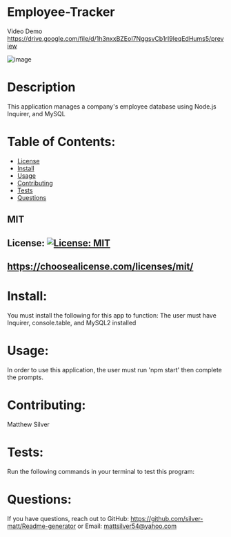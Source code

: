   # Employee-Tracker
 
Video Demo
https://drive.google.com/file/d/1h3nxxBZEoI7NggsvCb1rI9leqEdHums5/preview

![image](https://user-images.githubusercontent.com/99905729/173480834-90035f16-7875-4e12-8221-1b48ddbacca6.png)

  # Description 
  This application manages a company's employee database using Node.js Inquirer, and MySQL

  # Table of Contents:
  * [License](#License)
  * [Install](#Install)
  * [Usage](#Usage)
  * [Contributing](#Contributing)
  * [Tests](#Tests)
  * [Questions](#Questions)

  ## MIT
  ## License: [![License: MIT](https://img.shields.io/badge/License-MIT-yellow.svg)](https://opensource.org/licenses/MIT)
  ## https://choosealicense.com/licenses/mit/

  # Install:
  You must install the following for this app to function: The user must have Inquirer, console.table, and MySQL2 installed

  # Usage:
  In order to use this application, the user must run 'npm start' then complete the prompts.

  # Contributing:
  Matthew Silver

  # Tests:
  Run the following commands in your terminal to test this program: 

  # Questions:
  If you have questions, reach out to 
  GitHub: https://github.com/silver-matt/Readme-generator
  or
  Email: mattsilver54@yahoo.com
